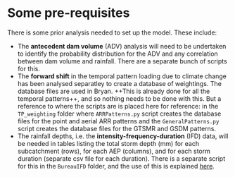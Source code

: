 # Some pre-requisites
There is some prior analysis needed to set up the model. These include:
- The **antecedent dam volume** (ADV) analysis will need to be undertaken to identify the probability distribution for the ADV and any correlation between dam volume and rainfall. There are a separate bunch of scripts for this. 
- The **forward shift** in the temporal pattern loading due to climate change has been analysed separatley to create a database of weightings. The database files are used in Bryan. ++This is already done for all the temporal patterns++, and so nothing needs to be done with this. But a reference to where the scripts are is placed here for reference: in the ```TP_weighting``` folder where ```ARRPatterns.py``` script creates the database files for the point and aerial ARR patterns and the ```GeneralPatterns.py``` script creates the database files for the GTSMR and GSDM patterns. 
- The rainfall depths, i.e. the **intensity-frequency-duration** (IFD) data, will be needed in tables listing the total storm depth (mm) for each subcatchment (rows), for each AEP (columns), and for each storm duration (separate csv file for each duration). There is a separate script for this in the ```BureauIFD``` folder, and the use of this is explained [here](IFDtables.md.html).